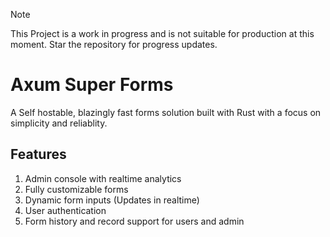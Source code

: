 > [!NOTE]  
> This Project is a work in progress and is not suitable for production at this moment.
> Star the repository for progress updates.


# Axum Super Forms
A Self hostable, blazingly fast forms solution built with Rust with a focus on simplicity and reliablity. 

## Features
1. Admin console with realtime analytics
2. Fully customizable forms
3. Dynamic form inputs (Updates in realtime)
4. User authentication
5. Form history and record support for users and admin



 
